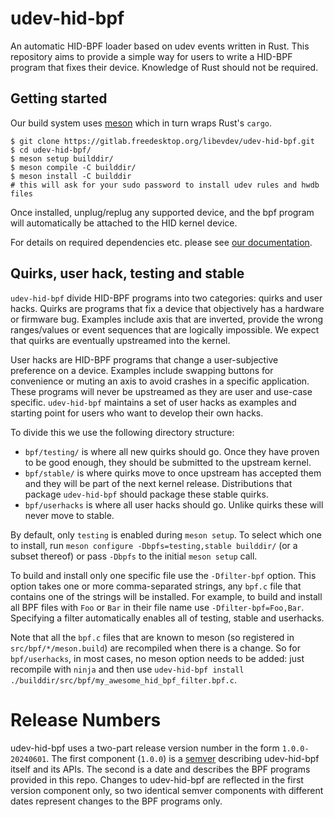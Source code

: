 # udev-hid-bpf

An automatic HID-BPF loader based on udev events written in Rust. This repository aims to
provide a simple way for users to write a HID-BPF program that fixes their device. Knowledge of Rust
should not be required.

## Getting started

Our build system uses [meson](https://mesonbuild.com/) which in turn wraps Rust's `cargo`.

```
$ git clone https://gitlab.freedesktop.org/libevdev/udev-hid-bpf.git
$ cd udev-hid-bpf/
$ meson setup builddir/
$ meson compile -C builddir/
$ meson install -C builddir
# this will ask for your sudo password to install udev rules and hwdb files
```

Once installed, unplug/replug any supported device, and the bpf program will automatically be attached to the HID kernel device.

For details on required dependencies etc. please see [our documentation](https://libevdev.pages.freedesktop.org/udev-hid-bpf/).

## Quirks, user hack, testing and stable

`udev-hid-bpf` divide HID-BPF programs into two categories: quirks and user hacks. Quirks are programs that
fix a device that objectively has a hardware or firmware bug. Examples include axis that are inverted, provide
the wrong ranges/values or event sequences that are logically impossible.
We expect that quirks are eventually upstreamed into the kernel.

User hacks are HID-BPF programs that change a user-subjective preference on a device. Examples include swapping
buttons for convenience or muting an axis to avoid crashes in a specific application. These programs will
never be upstreamed as they are user and use-case specific. `udev-hid-bpf` maintains a set of user hacks
as examples and starting point for users who want to develop their own hacks.

To divide this we use the following directory structure:

- `bpf/testing/` is where all new quirks should go. Once they have proven to be good enough, they should be
   submitted to the upstream kernel.
- `bpf/stable/` is where quirks move to once upstream has accepted them and they will be part of the next kernel release.
   Distributions that package `udev-hid-bpf` should package these stable quirks.
- `bpf/userhacks` is where all user hacks should go. Unlike quirks these will never move to stable.

By default, only `testing` is enabled during `meson setup`. To select which one to install, run
`meson configure -Dbpfs=testing,stable builddir/` (or a subset
thereof) or pass `-Dbpfs` to the initial `meson setup` call.

To build and install only one specific file use the `-Dfilter-bpf` option. This option takes one or more comma-separated strings,
any `bpf.c` file that contains one of the strings will be installed. For example,
to build and install all BPF files with `Foo` or `Bar` in their file name use `-Dfilter-bpf=Foo,Bar`.
Specifying a filter automatically enables all of testing, stable and userhacks.

Note that all the `bpf.c` files that are known to meson (so registered in `src/bpf/*/meson.build`) are recompiled
when there is a change. So for `bpf/userhacks`, in most cases, no meson option needs to be added: just recompile
with `ninja` and then use `udev-hid-bpf install ./builddir/src/bpf/my_awesome_hid_bpf_filter.bpf.c`.

# Release Numbers

udev-hid-bpf uses a two-part release version number in the form `1.0.0-20240601`. The first component
(`1.0.0`) is a [semver](https://semver.org) describing udev-hid-bpf itself and its APIs. The second is a date
and describes the BPF programs provided in this repo. Changes to udev-hid-bpf are reflected in the first
version component only, so two identical semver components with different dates represent changes to the BPF
programs only.
